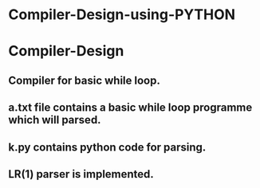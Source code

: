 # Compiler-Design-using-PYTHON
# Compiler-Design
## Compiler for basic while loop.
## a.txt file contains a basic while loop programme which will parsed.
## k.py contains python code for parsing.
## LR(1) parser is implemented.

